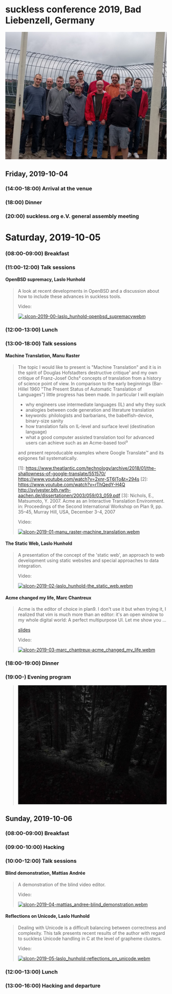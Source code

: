 suckless conference 2019, Bad Liebenzell, Germany
=================================================

[![slcon 2019 group photo](slcon2019-s.jpg)](slcon2019.jpg)

Friday, 2019-10-04
------------------

### (14:00-18:00) Arrival at the venue

### (18:00) Dinner

### (20:00) suckless.org e.V. general assembly meeting

Saturday, 2019-10-05
====================

### (08:00-09:00) Breakfast

### (11:00-12:00) Talk sessions

#### OpenBSD supremacy, Laslo Hunhold

> A look at recent developments in OpenBSD and a discussion about how
> to include these advances in suckless tools.
> 
> Video:
> 
> [![.slcon-2019-00-laslo_hunhold-openbsd_supremacywebm](//dl.suckless.org/slcon/2019/slcon-2019-00-laslo_hunhold-openbsd_supremacy.png)](//dl.suckless.org/slcon/2019/slcon-2019-00-laslo_hunhold-openbsd_supremacy.webm)

### (12:00-13:00) Lunch

### (13:00-18:00) Talk sessions

#### Machine Translation, Manu Raster

> The topic I would like to present is "Machine Translation" and it is in
> the spirit of Douglas Hofstadters destructive critique¹ and my own
> critique of Franz-Josef Ochs² concepts of translation from a history of
> science point of view. In comparison to the early beginnings (Bar-Hillel
> 1960 "The Present Status of Automatic Translation of Languages") little
> progress has been made. In particular I will explain
> 
> - why engineers use intermediate languages (IL) and why they suck
>  - analogies between code generation and literature translation
>  - keywords: philologists and barbarians, the babelfish-device, binary-size sanity
> - how translation fails on IL-level and surface level (destination language)
> - what a good computer assisted translation tool for advanced users can
>   achieve such as an Acme-based tool³
> 
> and present reproducable examples where Google Translate™ and its
> epigones fail systematically.
> 
> [1]: https://www.theatlantic.com/technology/archive/2018/01/the-shallowness-of-google-translate/551570/ https://www.youtube.com/watch?v=2xnr-ST6ITo&t=294s
> [2]: https://www.youtube.com/watch?v=rThQedY-H4Q http://sylvester.bth.rwth-aachen.de/dissertationen/2003/059/03_059.pdf
> [3]: Nichols, E., Matsumoto, Y. 2007. Acme as an Interactive Translation Environment. in: Proceedings of the Second International Workshop on Plan 9, pp. 35–45, Murray Hill, USA, December 3-4, 2007
> 
> Video:
> 
> [![slcon-2019-01-manu_raster-machine_translation.webm](//dl.suckless.org/slcon/2019/slcon-2019-01-manu_raster-machine_translation.png)](//dl.suckless.org/slcon/2019/slcon-2019-01-manu_raster-machine_translation.webm)

#### The Static Web, Laslo Hunhold

> A presentation of the concept of the 'static web', an approach to web
> development using static websites and special approaches to data integration.
> 
> Video:
> 
> [![slcon-2019-02-laslo_hunhold-the_static_web.webm](//dl.suckless.org/slcon/2019/slcon-2019-02-laslo_hunhold-the_static_web.png)](//dl.suckless.org/slcon/2019/slcon-2019-02-laslo_hunhold-the_static_web.webm)

#### Acme changed my life, Marc Chantreux

> Acme is the editor of choice in plan9. I don't use it but when trying
> it, I realized that vim is much more than an editor: it's an open window
> to my whole digital world: A perfect multipurpose UI. Let me show you ...
> 
> [slides](https://github.com/eiro/talk-acme-changed-my-life)
> 
> Video:
> 
> [![slcon-2019-03-marc_chantreux-acme_changed_my_life.webm](//dl.suckless.org/slcon/2019/slcon-2019-03-marc_chantreux-acme_changed_my_life.png)](//dl.suckless.org/slcon/2019/slcon-2019-03-marc_chantreux-acme_changed_my_life.webm)

### (18:00-19:00) Dinner

### (19:00-) Evening program

> [![forest hike](forest_hike-s.jpg)](forest_hike.jpg)

Sunday, 2019-10-06
------------------

### (08:00-09:00) Breakfast

### (09:00-10:00) Hacking

### (10:00-12:00) Talk sessions

#### Blind demonstration, Mattias Andrée

> A demonstration of the blind video editor.
> 
> Video:
> 
> [![slcon-2019-04-mattias_andree-blind_demonstration.webm](//dl.suckless.org/slcon/2019/slcon-2019-04-mattias_andree-blind_demonstration.png)](//dl.suckless.org/slcon/2019/slcon-2019-04-mattias_andree-blind_demonstration.webm)

#### Reflections on Unicode, Laslo Hunhold

> Dealing with Unicode is a difficult balancing between correctness
> and complexity. This talk presents recent results of the author with
> regard to suckless Unicode handling in C at the level of grapheme
> clusters.
> 
> Video:
> 
> [![slcon-2019-05-laslo_hunhold-reflections_on_unicode.webm](//dl.suckless.org/slcon/2019/slcon-2019-05-laslo_hunhold-reflections_on_unicode.png)](//dl.suckless.org/slcon/2019/slcon-2019-05-laslo_hunhold-reflections_on_unicode.webm)

### (12:00-13:00) Lunch

### (13:00-16:00) Hacking and departure
